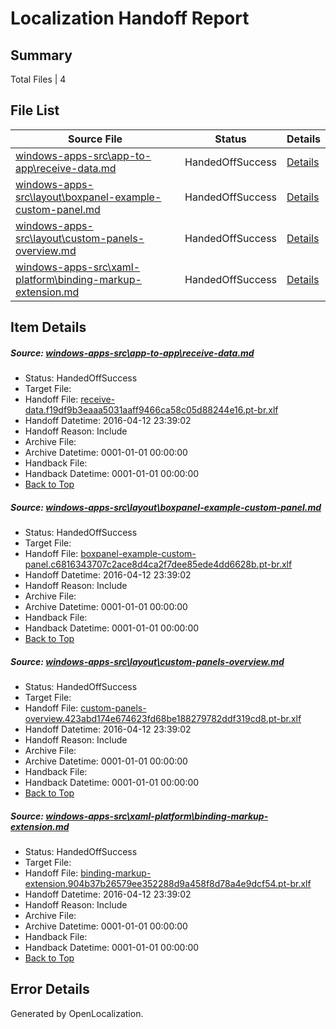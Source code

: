 # <a name='report-top'></a> Localization Handoff Report

## Summary
 Total Files | 4

## File List
 Source File | Status | Details 
 ----------- | ------ | ------- 
 [windows-apps-src\app-to-app\receive-data.md](https://github.com/Microsoft/windows-apps/blob/183aee7a262d7120692e051c484199a1eeca0c96/windows-apps-src/app-to-app/receive-data.md) | HandedOffSuccess | [Details](#0311e6ac1293f3841a596aa4ee99066a3c4ff35d121)
 [windows-apps-src\layout\boxpanel-example-custom-panel.md](https://github.com/Microsoft/windows-apps/blob/183aee7a262d7120692e051c484199a1eeca0c96/windows-apps-src/layout/boxpanel-example-custom-panel.md) | HandedOffSuccess | [Details](#ee4b680f4517ddc50ca08d6cf2c3ba5af0fcb7632920)
 [windows-apps-src\layout\custom-panels-overview.md](https://github.com/Microsoft/windows-apps/blob/183aee7a262d7120692e051c484199a1eeca0c96/windows-apps-src/layout/custom-panels-overview.md) | HandedOffSuccess | [Details](#a9033672d04e09dc029cf3da7d95c27327ba01cb2923)
 [windows-apps-src\xaml-platform\binding-markup-extension.md](https://github.com/Microsoft/windows-apps/blob/183aee7a262d7120692e051c484199a1eeca0c96/windows-apps-src/xaml-platform/binding-markup-extension.md) | HandedOffSuccess | [Details](#3a79cc61f39fbb803deebe621966b9b6d4b39de23655)

## Item Details
##### <a name='0311e6ac1293f3841a596aa4ee99066a3c4ff35d121'></a> Source: [windows-apps-src\app-to-app\receive-data.md](https://github.com/Microsoft/windows-apps/blob/183aee7a262d7120692e051c484199a1eeca0c96/windows-apps-src/app-to-app/receive-data.md)
* Status: HandedOffSuccess
* Target File: 
* Handoff File: [receive-data.f19df9b3eaaa5031aaff9466ca58c05d88244e16.pt-br.xlf](https://github.com/Microsoft/WDG.handoff/blob/baf9600be1c52b7ae77826277ae9a5c603caa554/ol-handoff/Microsoft/windows-apps.pt-br/master/receive-data.f19df9b3eaaa5031aaff9466ca58c05d88244e16.pt-br.xlf)
* Handoff Datetime: 2016-04-12 23:39:02
* Handoff Reason: Include
* Archive File: 
* Archive Datetime: 0001-01-01 00:00:00
* Handback File: 
* Handback Datetime: 0001-01-01 00:00:00
* [Back to Top](#report-top)

##### <a name='ee4b680f4517ddc50ca08d6cf2c3ba5af0fcb7632920'></a> Source: [windows-apps-src\layout\boxpanel-example-custom-panel.md](https://github.com/Microsoft/windows-apps/blob/183aee7a262d7120692e051c484199a1eeca0c96/windows-apps-src/layout/boxpanel-example-custom-panel.md)
* Status: HandedOffSuccess
* Target File: 
* Handoff File: [boxpanel-example-custom-panel.c6816343707c2ace8d4ca2f7dee85ede4dd6628b.pt-br.xlf](https://github.com/Microsoft/WDG.handoff/blob/baf9600be1c52b7ae77826277ae9a5c603caa554/ol-handoff/Microsoft/windows-apps.pt-br/master/boxpanel-example-custom-panel.c6816343707c2ace8d4ca2f7dee85ede4dd6628b.pt-br.xlf)
* Handoff Datetime: 2016-04-12 23:39:02
* Handoff Reason: Include
* Archive File: 
* Archive Datetime: 0001-01-01 00:00:00
* Handback File: 
* Handback Datetime: 0001-01-01 00:00:00
* [Back to Top](#report-top)

##### <a name='a9033672d04e09dc029cf3da7d95c27327ba01cb2923'></a> Source: [windows-apps-src\layout\custom-panels-overview.md](https://github.com/Microsoft/windows-apps/blob/183aee7a262d7120692e051c484199a1eeca0c96/windows-apps-src/layout/custom-panels-overview.md)
* Status: HandedOffSuccess
* Target File: 
* Handoff File: [custom-panels-overview.423abd174e674623fd68be188279782ddf319cd8.pt-br.xlf](https://github.com/Microsoft/WDG.handoff/blob/baf9600be1c52b7ae77826277ae9a5c603caa554/ol-handoff/Microsoft/windows-apps.pt-br/master/custom-panels-overview.423abd174e674623fd68be188279782ddf319cd8.pt-br.xlf)
* Handoff Datetime: 2016-04-12 23:39:02
* Handoff Reason: Include
* Archive File: 
* Archive Datetime: 0001-01-01 00:00:00
* Handback File: 
* Handback Datetime: 0001-01-01 00:00:00
* [Back to Top](#report-top)

##### <a name='3a79cc61f39fbb803deebe621966b9b6d4b39de23655'></a> Source: [windows-apps-src\xaml-platform\binding-markup-extension.md](https://github.com/Microsoft/windows-apps/blob/183aee7a262d7120692e051c484199a1eeca0c96/windows-apps-src/xaml-platform/binding-markup-extension.md)
* Status: HandedOffSuccess
* Target File: 
* Handoff File: [binding-markup-extension.904b37b26579ee352288d9a458f8d78a4e9dcf54.pt-br.xlf](https://github.com/Microsoft/WDG.handoff/blob/baf9600be1c52b7ae77826277ae9a5c603caa554/ol-handoff/Microsoft/windows-apps.pt-br/master/binding-markup-extension.904b37b26579ee352288d9a458f8d78a4e9dcf54.pt-br.xlf)
* Handoff Datetime: 2016-04-12 23:39:02
* Handoff Reason: Include
* Archive File: 
* Archive Datetime: 0001-01-01 00:00:00
* Handback File: 
* Handback Datetime: 0001-01-01 00:00:00
* [Back to Top](#report-top)


## Error Details

Generated by OpenLocalization.
